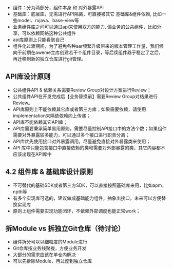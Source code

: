 

- 组件：分为两部分，组件本身 和 对外暴露API
- 基础库：底层库，无需进行API隔离，可直接被其它 基础库&组件依赖, 比如一些model、rxjava、base-view等
- 业务组件库之间可以通过api来使用双方的能力, 偏业务的公共组件，比如分享，可以依赖网络这种公共组件
- api库原则上只能看到自己
- 组件化过渡期间，为了避免各种aar频繁升级带来的版本管理工作量，我们倾向于前期在aweme主库创建若干个组件目录，等后续组件趋于稳定了之后，再迁移到新的独立仓库进行git管理。


## API库设计原则

- 公共组件API & 依赖关系需要Review Group对设计方案进行Review；
- 公共组件API在开发完成后【业务替换前】需要Review Group对结果进行Review。
- API库原则上不能依赖其它库或者第三方库；如果需要依赖，请使用implementation来隔绝依赖向上传递；
- API库不能依赖其它API库；
- API库需要秉承简单易用原则，需要尽量控制API接口中的方法个数；如果组件需要对外暴露较多能力，可以通过多个接口进行职责分离；
- API库优先使用接口对外暴露调用，尽量避免直接对外暴露类来使用；
- API 库中只能包含接口中直接依赖的类和需要对外部暴露的类，其它内容都不应该出现在API库中

## 4.2 组件库 & 基础库设计原则

- 不可替代的基础SDK或者第三方SDK，可以直接按照基础库来用，比如apm，npth等
- 有多个实现库可选的，建议做成基础能力组件，抽象出接口。未来可以方便替换实现库
- 原则上组件需要实现功能闭环，不依赖外部调度也能正常work；


## 拆Module vs 拆独立Git仓库（待讨论）

- 组件拆分可以以细粒度的Module进行
- Git仓库按业务线聚拢，方便业务开发
- 大部分的需求应该在单仓内解决
- 可以先拆除Module，再过度到独立仓库
